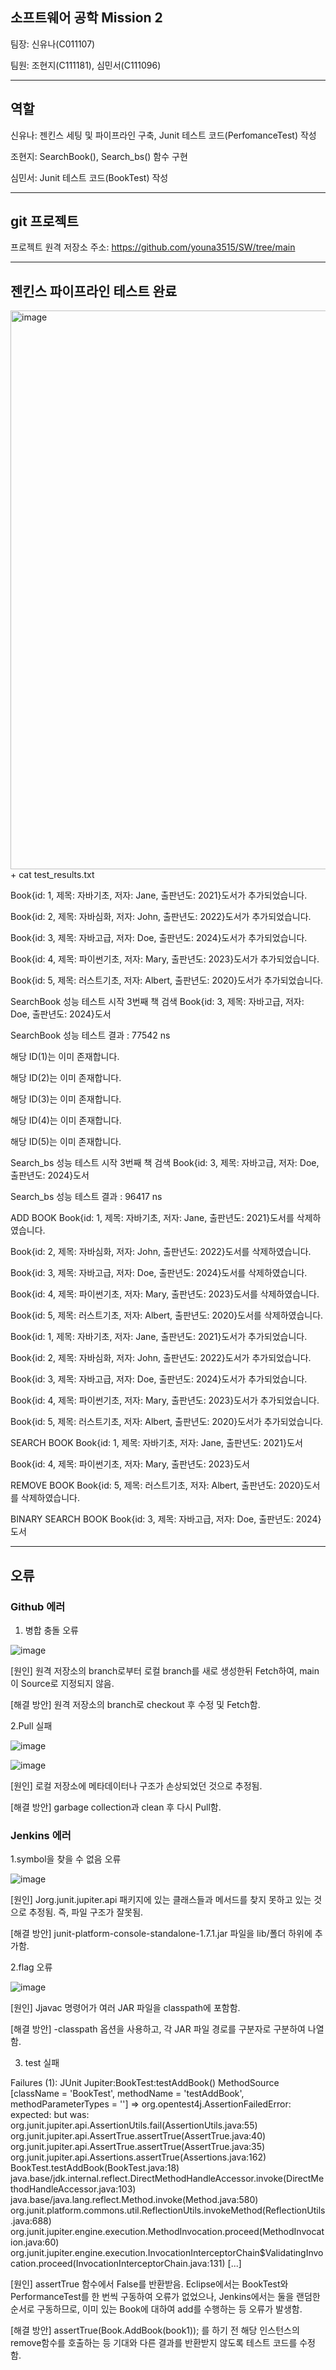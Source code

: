 ## 소프트웨어 공학 Mission 2

팀장: 신유나(C011107)

팀원: 조현지(C111181), 심민서(C111096)

----------------------------------------------------------------------------------------------
## 역할

신유나: 젠킨스 세팅 및 파이프라인 구축, Junit 테스트 코드(PerfomanceTest) 작성

조현지: SearchBook(), Search_bs() 함수 구현

심민서: Junit 테스트 코드(BookTest) 작성

----------------------------------------------------------------------------------------------

## git 프로젝트 
프로젝트 원격 저장소 주소: https://github.com/youna3515/SW/tree/main

----------------------------------------------------------------------------------------------

## 젠킨스 파이프라인 테스트 완료
<img width="894" alt="image" src="https://github.com/youna3515/SW/assets/83687848/aab21189-ef46-480d-b4c4-cd70b2e333b3">
+ cat test_results.txt

Book{id: 1, 제목: 자바기초, 저자: Jane, 출판년도: 2021}도서가 추가되었습니다.

Book{id: 2, 제목: 자바심화, 저자: John, 출판년도: 2022}도서가 추가되었습니다.

Book{id: 3, 제목: 자바고급, 저자: Doe, 출판년도: 2024}도서가 추가되었습니다.

Book{id: 4, 제목: 파이썬기초, 저자: Mary, 출판년도: 2023}도서가 추가되었습니다.

Book{id: 5, 제목: 러스트기초, 저자: Albert, 출판년도: 2020}도서가 추가되었습니다.

SearchBook 성능 테스트 시작
3번째 책 검색
Book{id: 3, 제목: 자바고급, 저자: Doe, 출판년도: 2024}도서

SearchBook 성능 테스트 결과 : 77542 ns

해당 ID(1)는 이미 존재합니다.

해당 ID(2)는 이미 존재합니다.

해당 ID(3)는 이미 존재합니다.

해당 ID(4)는 이미 존재합니다.

해당 ID(5)는 이미 존재합니다.

Search_bs 성능 테스트 시작
3번째 책 검색
Book{id: 3, 제목: 자바고급, 저자: Doe, 출판년도: 2024}도서

Search_bs 성능 테스트 결과 : 96417 ns

ADD BOOK
Book{id: 1, 제목: 자바기초, 저자: Jane, 출판년도: 2021}도서를 삭제하였습니다.

Book{id: 2, 제목: 자바심화, 저자: John, 출판년도: 2022}도서를 삭제하였습니다.

Book{id: 3, 제목: 자바고급, 저자: Doe, 출판년도: 2024}도서를 삭제하였습니다.

Book{id: 4, 제목: 파이썬기초, 저자: Mary, 출판년도: 2023}도서를 삭제하였습니다.

Book{id: 5, 제목: 러스트기초, 저자: Albert, 출판년도: 2020}도서를 삭제하였습니다.

Book{id: 1, 제목: 자바기초, 저자: Jane, 출판년도: 2021}도서가 추가되었습니다.

Book{id: 2, 제목: 자바심화, 저자: John, 출판년도: 2022}도서가 추가되었습니다.

Book{id: 3, 제목: 자바고급, 저자: Doe, 출판년도: 2024}도서가 추가되었습니다.

Book{id: 4, 제목: 파이썬기초, 저자: Mary, 출판년도: 2023}도서가 추가되었습니다.

Book{id: 5, 제목: 러스트기초, 저자: Albert, 출판년도: 2020}도서가 추가되었습니다.

SEARCH BOOK
Book{id: 1, 제목: 자바기초, 저자: Jane, 출판년도: 2021}도서

Book{id: 4, 제목: 파이썬기초, 저자: Mary, 출판년도: 2023}도서

REMOVE BOOK
Book{id: 5, 제목: 러스트기초, 저자: Albert, 출판년도: 2020}도서를 삭제하였습니다.

BINARY SEARCH BOOK
Book{id: 3, 제목: 자바고급, 저자: Doe, 출판년도: 2024}도서

----------------------------------------------------------------------------------------------
## 오류
### Github 에러
1. 병합 충돌 오류
   
![image](https://github.com/youna3515/SW/assets/87520237/8a1002e9-c43e-4c63-abcf-639a96fb3405)


[원인] 원격 저장소의 branch로부터 로컬 branch를 새로 생성한뒤 Fetch하여, main이 Source로 지정되지 않음.

[해결 방안] 원격 저장소의 branch로 checkout 후 수정 및 Fetch함.

2.Pull 실패

![image](https://github.com/youna3515/SW/assets/87520237/29c203b2-0716-4af8-8353-beb3fda81b99)

![image](https://github.com/youna3515/SW/assets/87520237/8ca55fb9-646e-495b-95ca-181d164542fb)


[원인] 로컬 저장소에 메타데이터나 구조가 손상되었던 것으로 추정됨.

[해결 방안] garbage collection과 clean 후 다시 Pull함.

### Jenkins 에러
1.symbol을 찾을 수 없음 오류

![image](https://github.com/youna3515/SW/assets/87520237/9bb47a6c-17ff-42a0-b309-ca9f7f7b5f87)

[원인] Jorg.junit.jupiter.api 패키지에 있는 클래스들과 메서드를 찾지 못하고 있는 것으로 추정됨. 즉, 파일 구조가 잘못됨.

[해결 방안]  junit-platform-console-standalone-1.7.1.jar 파일을 lib/폴더 하위에 추가함.

2.flag 오류

![image](https://github.com/youna3515/SW/assets/87520237/356766ae-9fc9-4496-be65-838e28bc867a)

[원인] Jjavac 명령어가 여러 JAR 파일을 classpath에 포함함.

[해결 방안] -classpath 옵션을 사용하고, 각 JAR 파일 경로를 구분자로 구분하여 나열함.

3. test 실패
   
Failures (1):
  JUnit Jupiter:BookTest:testAddBook()
    MethodSource [className = 'BookTest', methodName = 'testAddBook', methodParameterTypes = '']
    => org.opentest4j.AssertionFailedError: expected: <true> but was: <false>
       org.junit.jupiter.api.AssertionUtils.fail(AssertionUtils.java:55)
       org.junit.jupiter.api.AssertTrue.assertTrue(AssertTrue.java:40)
       org.junit.jupiter.api.AssertTrue.assertTrue(AssertTrue.java:35)
       org.junit.jupiter.api.Assertions.assertTrue(Assertions.java:162)
       BookTest.testAddBook(BookTest.java:18)
       java.base/jdk.internal.reflect.DirectMethodHandleAccessor.invoke(DirectMethodHandleAccessor.java:103)
       java.base/java.lang.reflect.Method.invoke(Method.java:580)
       org.junit.platform.commons.util.ReflectionUtils.invokeMethod(ReflectionUtils.java:688)
       org.junit.jupiter.engine.execution.MethodInvocation.proceed(MethodInvocation.java:60)
       org.junit.jupiter.engine.execution.InvocationInterceptorChain$ValidatingInvocation.proceed(InvocationInterceptorChain.java:131)
       [...]

[원인] assertTrue 함수에서 False를 반환받음. Eclipse에서는 BookTest와 PerformanceTest를 한 번씩 구동하여 오류가 없었으나, Jenkins에서는 둘을 랜덤한 순서로 구동하므로, 이미 있는 Book에 대하여 add를 수행하는 등 오류가 발생함.

[해결 방안]  assertTrue(Book.AddBook(book1)); 를 하기 전 해당 인스턴스의 remove함수를 호출하는 등 기대와 다른 결과를 반환받지 않도록 테스트 코드를 수정함.

